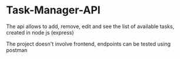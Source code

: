 # Task-Manager-API

The api allows to add, remove, edit and see the list of available tasks, created in node js (express)

The project doesn't involve frontend, endpoints can be tested using postman
